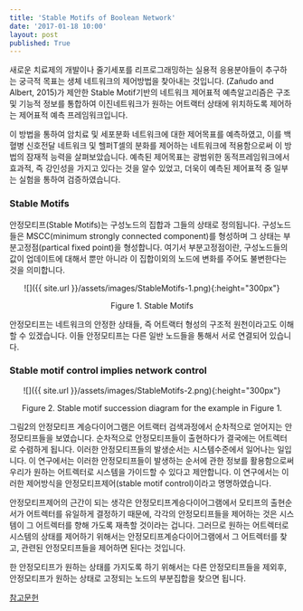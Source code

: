 ```yaml
---
title: 'Stable Motifs of Boolean Network'
date: '2017-01-18 10:00'
layout: post
published: True
---
```


새로운 치료제의 개발이나 줄기세포를 리프로그래밍하는 실용적 응용분야들이 추구하는 궁극적 목표는 생체 네트워크의 제어방법을 찾아내는 것입니다. (Zañudo and Albert, 2015)가 제안한 Stable Motif기반의 네트워크 제어표적 예측알고리즘은 구조 및 기능적 정보를 통합하여 이진네트워크가 원하는 어트랙터 상태에 위치하도록 제어하는 제어표적 예측 프레임워크입니다.

이 방법을 통하여 암치료 및 세포분화 네트워크에 대한 제어목표를 예측하였고, 이를 백혈병 신호전달 네트워크 및 헬퍼T셀의 분화를 제어하는 네트워크에 적용함으로써 이 방법의 잠재적 능력을 살펴보았습니다. 예측된 제어목표는 광범위한 동적프레임워크에서 효과적, 즉 강인성을 가지고 있다는 것을 알수 있었고, 더욱이 예측된 제어표적 중 일부는 실험을 통하여 검증하였습니다.

### Stable Motifs

안정모티프(Stable Motifs)는 구성노드의 집합과 그들의 상태로 정의됩니다. 구성노드들은 MSCC(minimum strongly connected component)를 형성하며 그 상태는 부분고정점(partical fixed point)을 형성합니다. 여기서 부분고정점이란, 구성노드들의 값이 업데이트에 대해서 뿐만 아니라 이 집합이외의 노드에 변화를 주어도 불변한다는 것을 의미합니다.

<div style="text-align:center" markdown="1">
![]({{ site.url }}/assets/images/StableMotifs-1.png){:height="300px"}

Figure 1. Stable Motifs
</div>

안정모티프는 네트워크의 안정한 상태들, 즉 어트랙터 형성의 구조적 원천이라고도 이해할 수 있겠습니다. 이들 안정모티프는 다른 일반 노드들을 통해서 서로 연결되어 있습니다.

### Stable motif control implies network control

<div style="text-align:center" markdown="1">
![]({{ site.url }}/assets/images/StableMotifs-2.png){:height="300px"}

Figure 2. Stable motif succession diagram for the example in Figure 1.
</div>

그림2의 안정모티프 계승다이어그램은 어트랙터 검색과정에서 순차적으로 얻어지는 안정모티프들을 보였습니다. 순차적으로 안정모티프들이 출현하다가 결국에는 어트렉터로 수렴하게 됩니다. 이러한 안정모티프들의 발생순서는 시스템수준에서 일어나는 일입니다. 이 연구에서는 이러한 안정모티프들이 발생하는 순서에 관한 정보를 활용함으로써 우리가 원하는 어트렉터로 시스템을 가이드할 수 있다고 제안합니다. 이 연구에서는 이러한 제어방식을 안정모티프제어(stable motif control)이라고 명명하였습니다.

안정모티프제어의 근간이 되는 생각은 안정모티프계승다이어그램에서 모티프의 출현순서가 어트렉터를 유일하게 결정하기 때문에, 각각의 안정모티프들을 제어하는 것은 시스템이 그 어트렉터를 향해 가도록 재촉할 것이라는 겁니다. 그러므로 원하는 어트렉터로 시스템의 상태를 제어하기 위해서는 안정모티프계승다이어그램에서 그 어트렉터를 찾고, 관련된 안정모티프들을 제어하면 된다는 것입니다.

한 안정모티프가 원하는 상태를 가지도록 하기 위해서는 다른 안정모티프들을 제외후, 안정모티프가 원하는 상태로 고정되는 노드의 부분집합을 찾으면 됩니다.

[참고문헌](https://www.dropbox.com/s/xud8eudz01sms80/Za%C3%B1udo%20%EA%B7%B8%EB%A6%AC%EA%B3%A0%20Albert%20-%202015%20-%20Cell%20Fate%20Reprogramming%20by%20Control%20of%20Intracellula.PDF?dl=0)
